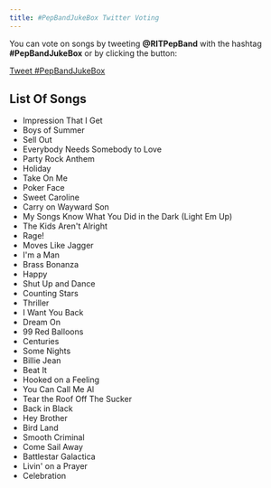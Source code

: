 ```yaml
---
title: #PepBandJukeBox Twitter Voting
---
```


You can vote on songs by tweeting __@RITPepBand__ with the hashtag __#PepBandJukeBox__ or by clicking the button:

<a class="twitter-hashtag-button"
  href="https://twitter.com/intent/tweet?button_hashtag=PepBandJukeBox&via=RITPepBand"
  data-size="large">
Tweet #PepBandJukeBox</a>

## List Of Songs
* Impression That I Get
* Boys of Summer
* Sell Out
* Everybody Needs Somebody to Love
* Party Rock Anthem
* Holiday
* Take On Me
* Poker Face
* Sweet Caroline
* Carry on Wayward Son
* My Songs Know What You Did in the Dark (Light Em Up)
* The Kids Aren't Alright
* Rage!
* Moves Like Jagger
* I'm a Man
* Brass Bonanza
* Happy
* Shut Up and Dance
* Counting Stars
* Thriller
* I Want You Back
* Dream On
* 99 Red Balloons
* Centuries
* Some Nights
* Billie Jean
* Beat It
* Hooked on a Feeling
* You Can Call Me Al
* Tear the Roof Off The Sucker
* Back in Black
* Hey Brother
* Bird Land
* Smooth Criminal
* Come Sail Away
* Battlestar Galactica
* Livin' on a Prayer
* Celebration
